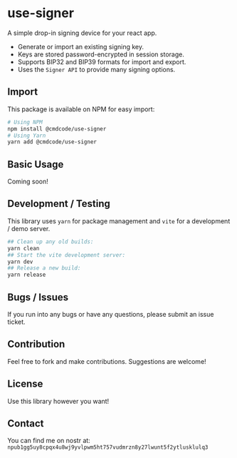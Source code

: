 # use-signer

A simple drop-in signing device for your react app.

- Generate or import an existing signing key.
- Keys are stored password-encrypted in session storage.
- Supports BIP32 and BIP39 formats for import and export.
- Uses the `Signer API` to provide many signing options.

## Import

This package is available on NPM for easy import:

```bash
# Using NPM
npm install @cmdcode/use-signer
# Using Yarn
yarn add @cmdcode/use-signer
```

## Basic Usage

Coming soon!

## Development / Testing

This library uses `yarn` for package management and `vite` for a development / demo server.

```bash
## Clean up any old builds:
yarn clean
## Start the vite development server:
yarn dev
## Release a new build:
yarn release
```

## Bugs / Issues

If you run into any bugs or have any questions, please submit an issue ticket.

## Contribution

Feel free to fork and make contributions. Suggestions are welcome!

## License

Use this library however you want!

## Contact

You can find me on nostr at: `npub1gg5uy8cpqx4u8wj9yvlpwm5ht757vudmrzn8y27lwunt5f2ytlusklulq3`
